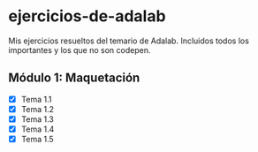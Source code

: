 # ejercicios-de-adalab

Mis ejercicios resueltos del temario de Adalab. Incluidos todos los importantes y los que no son codepen.

## Módulo 1: Maquetación

- [x] Tema 1.1
- [x] Tema 1.2
- [x] Tema 1.3
- [x] Tema 1.4
- [x] Tema 1.5
